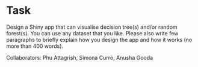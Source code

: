 # Task
Design a Shiny app that can visualise decision tree(s) and/or random forest(s). You can use any dataset that you like. Please also write few paragraphs
to briefly explain how you design the app and how it works (no more than 400 words).

Collaborators: Phu Attagrish, Simona Currò, Anusha Gooda
